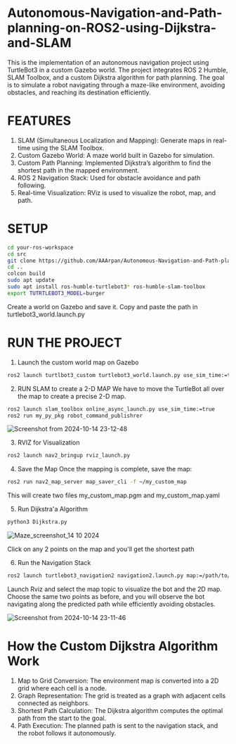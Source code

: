 # Autonomous-Navigation-and-Path-planning-on-ROS2-using-Dijkstra-and-SLAM
This is the implementation of an autonomous navigation project using TurtleBot3 in a custom Gazebo world. The project integrates ROS 2 Humble, SLAM Toolbox, and a custom Dijkstra algorithm for path planning. The goal is to simulate a robot navigating through a maze-like environment, avoiding obstacles, and reaching its destination efficiently.

# FEATURES
1. SLAM (Simultaneous Localization and Mapping): Generate maps in real-time using the SLAM Toolbox.
2. Custom Gazebo World: A maze world built in Gazebo for simulation.
3. Custom Path Planning: Implemented Dijkstra’s algorithm to find the shortest path in the mapped environment.
4. ROS 2 Navigation Stack: Used for obstacle avoidance and path following.
5. Real-time Visualization: RViz is used to visualize the robot, map, and path.

# SETUP
```bash
cd your-ros-workspace
cd src
git clone https://github.com/AAArpan/Autonomous-Navigation-and-Path-planning-on-ROS2-using-Dijkstra-and-SLAM.git
cd ..
colcon build
sudo apt update
sudo apt install ros-humble-turtlebot3* ros-humble-slam-toolbox
export TUTRTLEBOT3_MODEL=burger
```
Create a world on Gazebo and save it. Copy and paste the path in turtlebot3_world.launch.py

# RUN THE PROJECT
1. Launch the custom world map on Gazebo
```bash
ros2 launch turtlbot3_custom turtlebot3_world.launch.py use_sim_time:=true
```
2. RUN SLAM to create a 2-D MAP
We have to move the TurtleBot all over the map to create a precise 2-D map. 
```bash
ros2 launch slam_toolbox online_async_launch.py use_sim_time:=true
ros2 run my_py_pkg robot_command_publishrer
```
![Screenshot from 2024-10-14 23-12-48](https://github.com/user-attachments/assets/112703c8-2de6-49a5-bca8-c99359f14e4e)

3. RVIZ for Visualization
```bash
ros2 launch nav2_bringup rviz_launch.py
```
4. Save the Map
Once the mapping is complete, save the map:
```bash
ros2 run nav2_map_server map_saver_cli -f ~/my_custom_map
```
This will create two files my_custom_map.pgm and my_custom_map.yaml

5. Run Dijkstra'a Algorithm
```bash
python3 Dijkstra.py
```
![Maze_screenshot_14 10 2024](https://github.com/user-attachments/assets/52563786-cafd-4636-b2c8-9f245052819f)

Click on any 2 points on the map and you'll get the shortest path 

6. Run the Navigation Stack
```bash
ros2 launch turtlebot3_navigation2 navigation2.launch.py map:=/path/to/my_custom_map.yaml use_sim_time:=true
```
Launch Rviz and select the map topic to visualize the bot and the 2D map. Choose the same two points as before, and you will observe the bot navigating along the predicted path while efficiently avoiding obstacles.

![Screenshot from 2024-10-14 23-11-46](https://github.com/user-attachments/assets/92059459-7d7c-43dd-8a09-3bb97ee2b463)

# How the Custom Dijkstra Algorithm Work
1. Map to Grid Conversion: The environment map is converted into a 2D grid where each cell is a node.
2. Graph Representation: The grid is treated as a graph with adjacent cells connected as neighbors.
3. Shortest Path Calculation: The Dijkstra algorithm computes the optimal path from the start to the goal.
4. Path Execution: The planned path is sent to the navigation stack, and the robot follows it autonomously.

